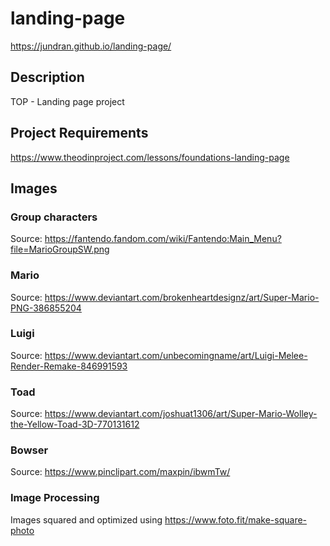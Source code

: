 # landing-page
https://jundran.github.io/landing-page/

## Description
TOP - Landing page project

## Project Requirements
https://www.theodinproject.com/lessons/foundations-landing-page

## Images
### Group characters
Source: https://fantendo.fandom.com/wiki/Fantendo:Main_Menu?file=MarioGroupSW.png

### Mario
Source: https://www.deviantart.com/brokenheartdesignz/art/Super-Mario-PNG-386855204

### Luigi
Source: https://www.deviantart.com/unbecomingname/art/Luigi-Melee-Render-Remake-846991593

### Toad
Source: https://www.deviantart.com/joshuat1306/art/Super-Mario-Wolley-the-Yellow-Toad-3D-770131612

### Bowser
Source: https://www.pinclipart.com/maxpin/ibwmTw/

### Image Processing
Images squared and optimized using https://www.foto.fit/make-square-photo
